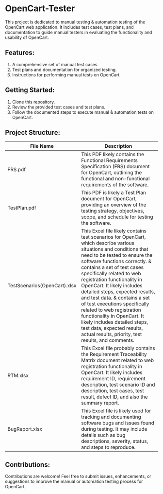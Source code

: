 # OpenCart-Tester
This project is dedicated to manual testing & automation testing of the OpenCart web application. It includes test cases, test plans, and documentation to guide manual testers in evaluating the functionality and usability of OpenCart.

## Features:
1. A comprehensive set of manual test cases.
2. Test plans and documentation for organized testing.
3. Instructions for performing manual tests on OpenCart.


## Getting Started:

1. Clone this repository.
2. Review the provided test cases and test plans.
3. Follow the documented steps to execute manual & automation tests on OpenCart.



## Project Structure:

| File Name | Description |
|--------------|-------------|
| FRS.pdf   | This PDF likely contains the Functional Requirements Specification (FRS) document for OpenCart, outlining the functional and non-functional requirements of the software. |
| TestPlan.pdf   | This PDF is likely a Test Plan document for OpenCart, providing an overview of the testing strategy, objectives, scope, and schedule for testing the software. | 
| TestScenarios(OpenCart).xlsx | This Excel file likely contains test scenarios for OpenCart, which describe various situations and conditions that need to be tested to ensure the software functions correctly. & contains a set of test cases specifically related to web registration functionality in OpenCart. It likely includes detailed steps, expected results, and test data. & contains a set of test executions specifically related to web registration functionality in OpenCart. It likely includes detailed steps, test data, expected results, actual results, priority, test results, and comments. |
| RTM.xlsx | This Excel file probably contains the Requirement Traceability Matrix document related to web registration functionality in OpenCart. It likely includes requirement ID, requirement description, test scenario ID and description, test cases, test result, defect ID, and also the summary report. |
| BugReport.xlsx | This Excel file is likely used for tracking and documenting software bugs and issues found during testing. It may include details such as bug descriptions, severity, status, and steps to reproduce. |

## Contributions:

Contributions are welcome! Feel free to submit issues, enhancements, or suggestions to improve the manual or automation testing process for OpenCart.
